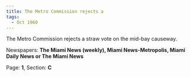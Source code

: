 ```yaml
---  
title: The Metro Commission rejects a  
tags:  
  - Oct 1960  
---  
```

  
The Metro Commission rejects a straw vote on the mid-bay causeway.  
  
Newspapers: **The Miami News (weekly), Miami News-Metropolis, Miami Daily News or The Miami News**  
  
Page: **1**, Section: **C** 
